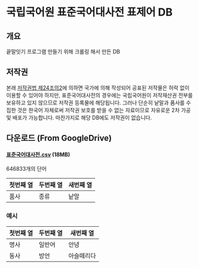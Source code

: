 # 국립국어원 표준국어대사전 표제어 DB

## 개요

끝말잇기 프로그램 만들기 위해 크롤링 해서 만든 DB

## 저작권

본래 [저작권법 제24조의2](http://www.law.go.kr/%EB%B2%95%EB%A0%B9/%EC%A0%80%EC%9E%91%EA%B6%8C%EB%B2%95/%EC%A0%9C24%EC%A1%B0%EC%9D%982)에 의하면 국가에 의해 작성되어 공표된 저작물은 허락 없이 이용할 수 있어야 하지만, 표준국어대사전의 경우에는 국립국어원이 저작재산권 전부를 보유하고 있지 않으므로 저작권 등록물에 해당됩니다. 그러나 단순히 낱말과 품사를 수집한 것은 한국어 자체로써 저작권 보호를 받을 수 없는 자료이므로 자유로운 2차 가공 및 배포가 가능합니다. 마찬가지로 해당 DB에도 저작권이 없습니다.


## 다운로드 (From GoogleDrive)


#### [표준국어대사전.csv](https://drive.google.com/file/d/12oq87W0T2G_LkCLuWmoWZiEa676rYMEE/view?usp=sharing) (18MB)

646833개의 단어

| 첫번째 열 | 두번째 열 | 새번째 열 |
| -------- | --------- | --------- |
| 품사 | 종류 | 낱말 |

### 예시
| 첫번째 열 | 두번째 열 | 새번째 열 |
| -------- | --------- | --------- |
| 명사 | 일반어 | 안녕 |
| 동사 | 방언 | 아슬떼리다 |



